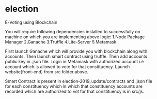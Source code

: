 # election

E-Voting using Blockchain

You will require following dependencies installed to successfully on machine on which you are implementing above logic:
1.Node Package Manager
2.Ganache
3.Truffle
4.Lite-Server
5.Metamask

First launch Ganache which will provide you with blockchain along with accounts.
Then launch smart contract using truffle.
Then add accounts public key in .json file.
Login in Metamask with authorized account i.e account which is allowed to vote for that constituency.
Launch website(front-end) from src folder above.


Smart Contract is present in election-2019_update/contracts and
.json file for each constituency which in which that constituency accounts are recorded which are authorized to vot for that constituency is in src/js.
